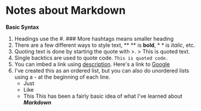 # Notes about Markdown

**Basic Syntax**
1. Headings use the #. ### More hashtags means smaller heading
1. There are a few different ways to style text, ** ** is **bold**, * * is *italic*, etc.
1. Quoting text is done by starting the quote with >. > This is quoted text.
1. Single backtics are used to quote code. `This is quoted code.`
1. You can imbed a link using [description](url). Here's a link to [Google](https://www.google.com)
1. I've created this as an ordered list, but you can also do unordered lists using a - at the beginning of each line.
    - Just
    - Like
    - This
This has been a fairly basic idea of what I've learned about **_Markdown_**
